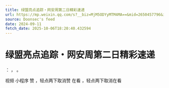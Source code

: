 ```yaml
---
title: 绿盟亮点追踪・网安周第二日精彩速递
url: https://mp.weixin.qq.com/s?__biz=MjM5ODYyMTM4MA==&mid=2650457796&idx=2&sn=5d10339b8c25bcb05165a542a9cb9e4c
source: Doonsec's feed
date: 2024-09-11
fetch_date: 2025-10-06T18:20:40.432594
---
```


# 绿盟亮点追踪・网安周第二日精彩速递

：
，
。

视频
小程序
赞
，轻点两下取消赞
在看
，轻点两下取消在看